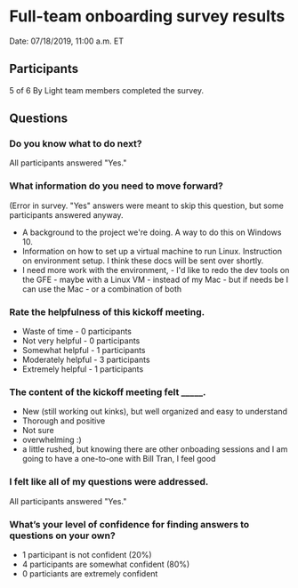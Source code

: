 # Full-team onboarding survey results
Date: 07/18/2019, 11:00 a.m. ET

## Participants
5 of 6 By Light team members completed the survey.

## Questions

### Do you know what to do next?
All participants answered "Yes."

### What information do you need to move forward?
(Error in survey. "Yes" answers were meant to skip this question, but some participants answered anyway.

* A background to the project we're doing. A way to do this on Windows 10.
* Information on how to set up a virtual machine to run Linux. Instruction on environment setup. I think these docs will be sent over shortly.
* I need more work with the environment, - I'd like to redo the dev tools on the GFE - maybe with a Linux VM - instead of my Mac - but if needs be I can use the Mac - or a combination of both


### Rate the helpfulness of this kickoff meeting.
* Waste of time - 0 participants
* Not very helpful - 0 participants
* Somewhat helpful - 1 participants 
* Moderately helpful - 3 participants 
* Extremely helpful - 1 participants 

### The content of the kickoff meeting felt _____.

* New (still working out kinks), but well organized and easy to understand
* Thorough and positive
* Not sure
* overwhelming :)
* a little rushed, but knowing there are other onboading sessions and I am going to have a one-to-one with Bill Tran, I feel good

### I felt like all of my questions were addressed.
All participants answered "Yes."

### What’s your level of confidence for finding answers to questions on your own?
* 1 participant is not confident (20%)
* 4 participants are somewhat confident (80%)
* 0 particiants are extremely confident



